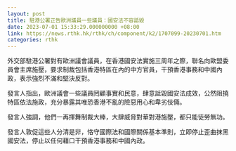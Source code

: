 ```yaml
---
layout: post
title: 駐港公署正告歐洲議員一些議員：國安法不容詆毀
date: 2023-07-01 15:33:29.000000000 +08:00
link: https://news.rthk.hk/rthk/ch/component/k2/1707099-20230701.htm
categories: rthk
---
```


外交部駐港公署對有歐洲議會議員，在香港國安法實施三周年之際，聯名向歐盟委員會主席施壓，要求制裁包括香港特區在內的中方官員，干預香港事務和中國內政，表示強烈不滿和堅決反對。

發言人指出，歐洲議會一些議員罔顧事實和民意，肆意詆毀國安法成效，公然阻撓特區依法施政，充分暴露其唯恐香港不亂的險惡用心和卑劣伎倆。

發言人強調，他們一再揮舞制裁大棒，大肆威脅對華對港施壓，都只能徒勞無功。

發言人敦促這些人分清是非，恪守國際法和國際關係基本準則，立即停止歪曲抹黑國安法，停止以任何藉口干預香港事務和中國內政。
